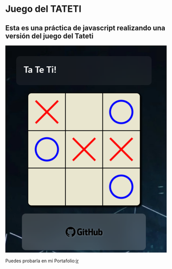 # Juego del TATETI
## Esta es una práctica de javascript realizando una versión del juego del Tateti
![imagen ilustrativa](example.png)


Puedes probarla en mi Portafolio:[ir](https://leogidev.free.nf/Practicas/Tateti/)